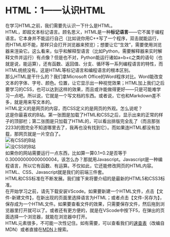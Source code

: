 # HTML：1——认识HTML

在学习HTML之前，我们需要先认识一下什么是HTML。  
HTML，即超文本标记语言。顾名思义，HTML是一种**标记语言**——它不属于编程语言。它本身并不能运行自己（比如说你用C++写了一个程序，双击就能运行，而HTML却不能，那样只会打开浏览器来预览）；想要让它“生效”，需要使用浏览器来渲染它。这么看来，似乎和解释型语言（比如Python，需要解释器来实时解释文件并运行）有点像？但是也不对，Python能运行诸如a=b+c之类的语句（也就是说，能运算），还有函数、返回值、分支、循环等一系列编程语言的特性，而HTML统统没有。这是HTML等标记语言和编程语言的根本区别。  
那么HTML是干什么的？我们拿Microsoft Office的Word程序对比。Word能改变文本的字体、字号、颜色。位置，让它显示出一种视觉效果；HTML加上我们之后要学习的CSS，也可以达到这样的效果，而且或许能做得更好——只是可能难学习一点吧。所以说，它就是一个写文档的东西。或者说，它也和Markdown差不多，就是用来写文本的。  
HTML定义的是网页的内容，而CSS定义的是网页的外观。怎么说呢？  
这是你最喜欢的B站。第一张图是加载了HTML和CSS之后，显示出来的正常的样子的顶部栏；第二张图是只加载了HTML的，可以看出排版完全乱了（而且那张2233的图完全不知道哪里去了，我再也没有找到它）。而如果连HTML都没有加载，那网页就是一片空白了。  
![有CSS的B站](./bili-with-css.png)  
![没CSS的B站](./bili-without-css.png)  
如果你的网站需要运行一点东西，比如算一算0.1+0.2是否等于0.30000000000000004，该怎么办？那就用Javascript。Javascript是一种编程语言，所以它有函数、有运算。不仅如此，它还能修改网页的HTML内容。HTML、CSS、Javascript就是我们的前端三件套。  
HTML和CSS标准在不断发展。我们接下来将要介绍的是最新的HTML5和CSS3标准。  
在开始学习之前，请先下载安装VScode。如果要新建一个HTML文件，点击【文件-新建文件】，在新出现的页面里选择语言为HTML；或者点击【文件-另存为】，保存成为一个HTML文件。如果要查看文件的效果，只需要保存文件，然后拖到浏览器里打开就可以了。或者还有更方便的，就是在VScode中按下F5，在弹出的页面选择一个浏览器，就能在浏览器中打开。  
HTML元素很多，不可能一次性记住。如有需要，可以查看我们的[速查表](https://yjzxclub.github.io/3cef15e95027/)（改编自MDN）或者直接在[MDN](https://developer.mozilla.org/zh-CN/docs/Learn)上搜索。  
